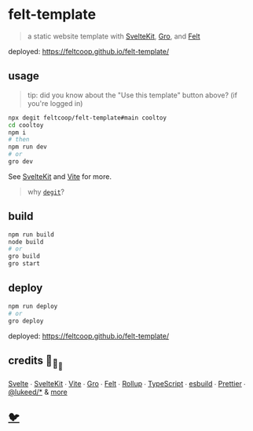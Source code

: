# felt-template

> a static website template with [SvelteKit](https://github.com/sveltejs/kit),
> [Gro](https://github.com/feltcoop/gro), and [Felt](https://github.com/feltcoop/felt)

deployed: <https://feltcoop.github.io/felt-template/>

## usage

> tip: did you know about the "Use this template" button above? (if you're logged in)

```bash
npx degit feltcoop/felt-template#main cooltoy
cd cooltoy
npm i
# then
npm run dev
# or
gro dev
```

See [SvelteKit](https://github.com/sveltejs/kit)
and [Vite](https://github.com/vitejs/vite) for more.

> why [`degit`](https://github.com/Rich-Harris/degit)?

## build

```bash
npm run build
node build
# or
gro build
gro start
```

## deploy

```bash
npm run deploy
# or
gro deploy
```

deployed: <https://feltcoop.github.io/felt-template/>

## credits 🐢<sub>🐢</sub><sub><sub>🐢</sub></sub>

[Svelte](https://github.com/sveltejs/svelte) ∙
[SvelteKit](https://github.com/sveltejs/kit) ∙
[Vite](https://github.com/vitejs/vite) ∙
[Gro](https://github.com/feltcoop/gro) ∙
[Felt](https://github.com/feltcoop/felt) ∙
[Rollup](https://github.com/rollup/rollup) ∙
[TypeScript](https://github.com/microsoft/TypeScript) ∙
[esbuild](https://github.com/evanw/esbuild) ∙
[Prettier](https://github.com/prettier/prettier) ∙
[@lukeed\/\*](https://github.com/lukeed)
& [more](package.json)

## [🐦](https://en.wikipedia.org/wiki/Free_and_open-source_software)
